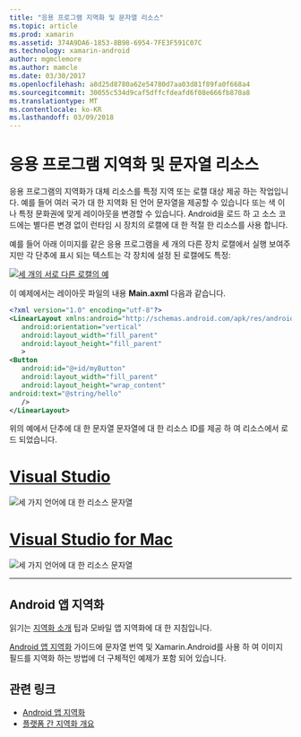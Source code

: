 ```yaml
---
title: "응용 프로그램 지역화 및 문자열 리소스"
ms.topic: article
ms.prod: xamarin
ms.assetid: 374A9DA6-1853-8B98-6954-7FE3F591C07C
ms.technology: xamarin-android
author: mgmclemore
ms.author: mamcle
ms.date: 03/30/2017
ms.openlocfilehash: a8d25d8780a62e54780d7aa03d81f89fa0f668a4
ms.sourcegitcommit: 30055c534d9caf5dffcfdeafd6f08e666fb870a8
ms.translationtype: MT
ms.contentlocale: ko-KR
ms.lasthandoff: 03/09/2018
---
```

# <a name="application-localization-and-string-resources"></a>응용 프로그램 지역화 및 문자열 리소스

응용 프로그램의 지역화가 대체 리소스를 특정 지역 또는 로캘 대상 제공 하는 작업입니다. 예를 들어 여러 국가 대 한 지역화 된 언어 문자열을 제공할 수 있습니다 또는 색 이나 특정 문화권에 맞게 레이아웃을 변경할 수 있습니다. Android을 로드 하 고 소스 코드에는 별다른 변경 없이 런타임 시 장치의 로캘에 대 한 적절 한 리소스를 사용 합니다.

예를 들어 아래 이미지를 같은 응용 프로그램을 세 개의 다른 장치 로캘에서 실행 보여주지만 각 단추에 표시 되는 텍스트는 각 장치에 설정 된 로캘에도 특정:

[![세 개의 서로 다른 로캘의 예](application-localization-images/01-click-me-sml.png)](application-localization-images/01-click-me.png#lightbox)

이 예제에서는 레이아웃 파일의 내용 **Main.axml** 다음과 같습니다.

```xml
<?xml version="1.0" encoding="utf-8"?>
<LinearLayout xmlns:android="http://schemas.android.com/apk/res/android"
   android:orientation="vertical"
   android:layout_width="fill_parent"
   android:layout_height="fill_parent"
   >
<Button  
   android:id="@+id/myButton"
   android:layout_width="fill_parent"
   android:layout_height="wrap_content"
android:text="@string/hello"
   />
</LinearLayout>
```

위의 예에서 단추에 대 한 문자열 문자열에 대 한 리소스 ID를 제공 하 여 리소스에서 로드 되었습니다.

# <a name="visual-studiotabvswin"></a>[Visual Studio](#tab/vswin)

![세 가지 언어에 대 한 리소스 문자열](application-localization-images/02-resource-strings-vs.png)
 
# <a name="visual-studio-for-mactabvsmac"></a>[Visual Studio for Mac](#tab/vsmac)

![세 가지 언어에 대 한 리소스 문자열](application-localization-images/02-resource-strings-xs.png)
 
-----
 
## <a name="localizing-android-apps"></a>Android 앱 지역화

읽기는 [지역화 소개](~/cross-platform/app-fundamentals/localization.md) 팁과 모바일 앱 지역화에 대 한 지침입니다.

[Android 앱 지역화](~/android/app-fundamentals/localization.md) 가이드에 문자열 번역 및 Xamarin.Android를 사용 하 여 이미지 필드를 지역화 하는 방법에 더 구체적인 예제가 포함 되어 있습니다.



## <a name="related-links"></a>관련 링크

- [Android 앱 지역화](~/android/app-fundamentals/localization.md)
- [플랫폼 간 지역화 개요](~/cross-platform/app-fundamentals/localization.md)
